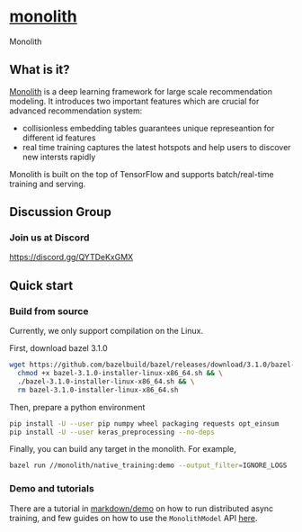 # [monolith](https://github.com/bytedance/monolith)

 Monolith

## What is it?

[Monolith](https://arxiv.org/abs/2209.07663) is a deep learning framework for large scale recommendation modeling. It introduces two important features which are crucial for advanced recommendation system: 
* collisionless embedding tables guarantees unique represeantion for different id features
* real time training captures the latest hotspots and help users to discover new intersts rapidly

Monolith is built on the top of TensorFlow and supports batch/real-time training and serving.


## Discussion Group

### Join us at Discord

https://discord.gg/QYTDeKxGMX

## Quick start

### Build from source

Currently, we only support compilation on the Linux.

First, download bazel 3.1.0
```bash
wget https://github.com/bazelbuild/bazel/releases/download/3.1.0/bazel-3.1.0-installer-linux-x86_64.sh && \
  chmod +x bazel-3.1.0-installer-linux-x86_64.sh && \
  ./bazel-3.1.0-installer-linux-x86_64.sh && \
  rm bazel-3.1.0-installer-linux-x86_64.sh
```

Then, prepare a python environment
```bash
pip install -U --user pip numpy wheel packaging requests opt_einsum
pip install -U --user keras_preprocessing --no-deps
```

Finally, you can build any target in the monolith.
For example,
```bash
bazel run //monolith/native_training:demo --output_filter=IGNORE_LOGS
```

### Demo and tutorials

There are a tutorial in [markdown/demo](markdown/demo) on how to run distributed async training, and few guides on how to use the `MonolithModel` API [here](markdown).  